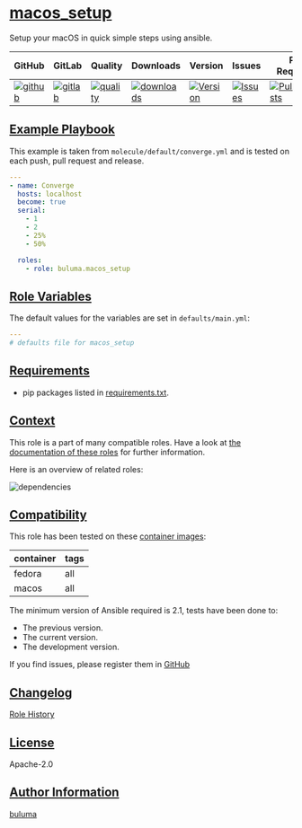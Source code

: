 # [macos_setup](#macos_setup)

Setup your macOS in quick simple steps using ansible.

|GitHub|GitLab|Quality|Downloads|Version|Issues|Pull Requests|
|------|------|-------|---------|-------|------|-------------|
|[![github](https://github.com/buluma/ansible-role-macos_setup/workflows/Ansible%20Molecule/badge.svg)](https://github.com/buluma/ansible-role-macos_setup/actions)|[![gitlab](https://gitlab.com/buluma/ansible-role-macos_setup/badges/master/pipeline.svg)](https://gitlab.com/buluma/ansible-role-macos_setup)|[![quality](https://img.shields.io/ansible/quality/)](https://galaxy.ansible.com/buluma/macos_setup)|[![downloads](https://img.shields.io/ansible/role/d/)](https://galaxy.ansible.com/buluma/macos_setup)|[![Version](https://img.shields.io/github/release/buluma/ansible-role-macos_setup.svg)](https://github.com/buluma/ansible-role-macos_setup/releases/)|[![Issues](https://img.shields.io/github/issues/buluma/ansible-role-macos_setup.svg)](https://github.com/buluma/ansible-role-macos_setup/issues/)|[![PullRequests](https://img.shields.io/github/issues-pr-closed-raw/buluma/ansible-role-macos_setup.svg)](https://github.com/buluma/ansible-role-macos_setup/pulls/)|

## [Example Playbook](#example-playbook)

This example is taken from `molecule/default/converge.yml` and is tested on each push, pull request and release.
```yaml
---
- name: Converge
  hosts: localhost
  become: true
  serial:
    - 1
    - 2
    - 25%
    - 50%

  roles:
    - role: buluma.macos_setup
```


## [Role Variables](#role-variables)

The default values for the variables are set in `defaults/main.yml`:
```yaml
---
# defaults file for macos_setup
```

## [Requirements](#requirements)

- pip packages listed in [requirements.txt](https://github.com/buluma/ansible-role-macos_setup/blob/main/requirements.txt).


## [Context](#context)

This role is a part of many compatible roles. Have a look at [the documentation of these roles](https://buluma.github.io/) for further information.

Here is an overview of related roles:

![dependencies](https://raw.githubusercontent.com/buluma/ansible-role-macos_setup/png/requirements.png "Dependencies")

## [Compatibility](#compatibility)

This role has been tested on these [container images](https://hub.docker.com/u/buluma):

|container|tags|
|---------|----|
|fedora|all|
|macos|all|

The minimum version of Ansible required is 2.1, tests have been done to:

- The previous version.
- The current version.
- The development version.



If you find issues, please register them in [GitHub](https://github.com/buluma/ansible-role-macos_setup/issues)

## [Changelog](#changelog)

[Role History](https://github.com/buluma/ansible-role-macos_setup/blob/master/CHANGELOG.md)

## [License](#license)

Apache-2.0

## [Author Information](#author-information)

[buluma](https://buluma.github.io/)
